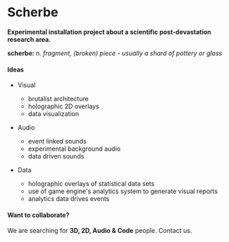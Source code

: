 # Scherbe #

**Experimental installation project about a scientific post-devastation research area.**

**scherbe:** n. *fragment, (broken) piece - usually a shard of pottery or glass*

#### Ideas

  * Visual
    * brutalist architecture
    * holographic 2D overlays
    * data visualization

  * Audio
    * event linked sounds
    * experimental background audio
    * data driven sounds

  * Data
    * holographic overlays of statistical data sets
    * use of game engine's analytics system to generate visual reports
    * analytics data drives events

#### Want to collaborate?

We are searching for **3D, 2D, Audio & Code** people. Contact us.
